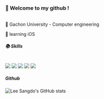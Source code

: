 

### 👋 Welcome to my github ! 
<br>
🏫 Gachon University - Computer engineering 

🍎 learning iOS
<h5>📚 Skills</h5>
<div> 
  <br>
  <img src="https://img.shields.io/badge/swift-F05138?style=for-the-badge&logo=Swift&logoColor=white">
  <img src="https://img.shields.io/badge/UIkit-2396F3?style=for-the-badge&logo=Swift&logoColor=white">
  <img src="https://img.shields.io/badge/xcode-147EFB?style=for-the-badge&logo=xcode&logoColor=white">
  <img src="https://img.shields.io/badge/java-007396?style=for-the-badge&logo=java&logoColor=white">
  <img src="https://img.shields.io/badge/AndroidStudio-3DDC84?style=for-the-badge&logo=AndroidStudio&logoColor=white">
  <br>
</div>


##### Github
![Lee Sangdo's GitHub stats](https://github-readme-stats.vercel.app/api?username=SANGDOLEE&show_icons=true&theme=radical)

